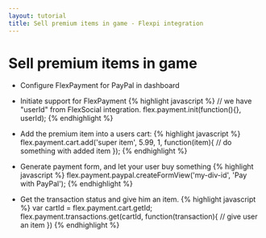 ```yaml
---
layout: tutorial
title: Sell premium items in game - Flexpi integration
---
```


# Sell premium items in game

* Configure FlexPayment for PayPal in dashboard
* Initiate support for FlexPayment
{% highlight javascript %}
// we have "userId" from FlexSocial integration.
flex.payment.init(function(){}, userId);
{% endhighlight %}

* Add the premium item into a users cart:
{% highlight javascript %}
flex.payment.cart.add('super item', 5.99, 1, function(item){
	// do something with added item
});
{% endhighlight %}

* Generate payment form, and let your user buy something
{% highlight javascript %}
flex.payment.paypal.createFormView('my-div-id', 'Pay with PayPal');
{% endhighlight %}

* Get the transaction status and give him an item.
{% highlight javascript %}
var cartId = flex.payment.cart.getId;
flex.payment.transactions.get(cartId, function(transaction){
	// give user an item
})
{% endhighlight %}